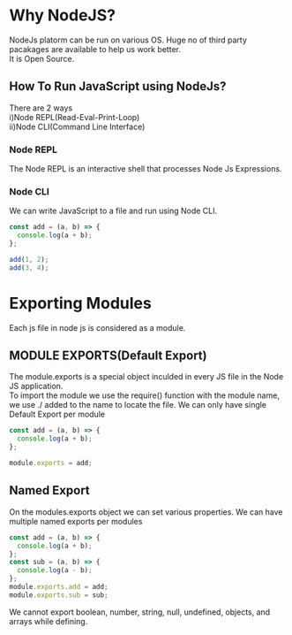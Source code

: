 # Why NodeJS?

NodeJs platorm can be run on various OS.
Huge no of third party pacakages are available to help us work better.  
It is Open Source.

## How To Run JavaScript using NodeJs?

There are 2 ways  
i)Node REPL(Read-Eval-Print-Loop)  
ii)Node CLI(Command Line Interface)

### Node REPL

The Node REPL is an interactive shell that processes Node Js Expressions.

### Node CLI

We can write JavaScript to a file and run using Node CLI.

```js
const add = (a, b) => {
  console.log(a + b);
};

add(1, 2);
add(3, 4);
```

# Exporting Modules

Each js file in node js is considered as a module.

## MODULE EXPORTS(Default Export)

The module.exports is a special object inculded in every JS file in the Node JS application.  
To import the module we use the require() function with the module name, we use ./ added to the name to locate the file.
We can only have single Default Export per module

```js
const add = (a, b) => {
  console.log(a + b);
};

module.exports = add;
```

## Named Export

On the modules.exports object we can set various properties. We can have multiple named exports per modules

```js
const add = (a, b) => {
  console.log(a + b);
};
const sub = (a, b) => {
  console.log(a - b);
};
module.exports.add = add;
module.exports.sub = sub;
```

We cannot export boolean, number, string, null, undefined, objects, and arrays while defining.
